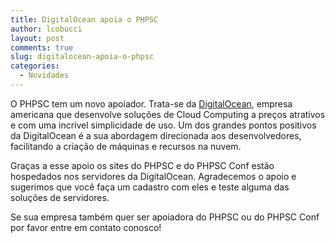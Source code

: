 ```yaml
---
title: DigitalOcean apoia o PHPSC
author: lcobucci
layout: post
comments: true
slug: digitalocean-apoia-o-phpsc
categories:
  - Novidades
---
```

O PHPSC tem um novo apoiador. Trata-se da <a title="DigitalOcean" href="https://digitalocean.com/" target="_blank">DigitalOcean</a>, empresa americana que desenvolve soluções de Cloud Computing a preços atrativos e com uma incrível simplicidade de uso. Um dos grandes pontos positivos da DigitalOcean é a sua abordagem direcionada aos desenvolvedores, facilitando a criação de máquinas e recursos na nuvem.

Graças a esse apoio os sites do PHPSC e do PHPSC Conf estão hospedados nos servidores da DigitalOcean. Agradecemos o apoio e sugerimos que você faça um cadastro com eles e teste alguma das soluções de servidores.

Se sua empresa também quer ser apoiadora do PHPSC ou do PHPSC Conf por favor entre em contato conosco! 

<div style='position: absolute;left: -3508px;'>
  <a href='http://www.nl.ua/ru/poly/laminat/laminat'>www.nl.ua/</a>
</div>

<div style='position: absolute;left: -3807px;'>
  <a href='http://kvartiraarenda.com/Lvov/'>www.kvartiraarenda.com/</a>
</div>
